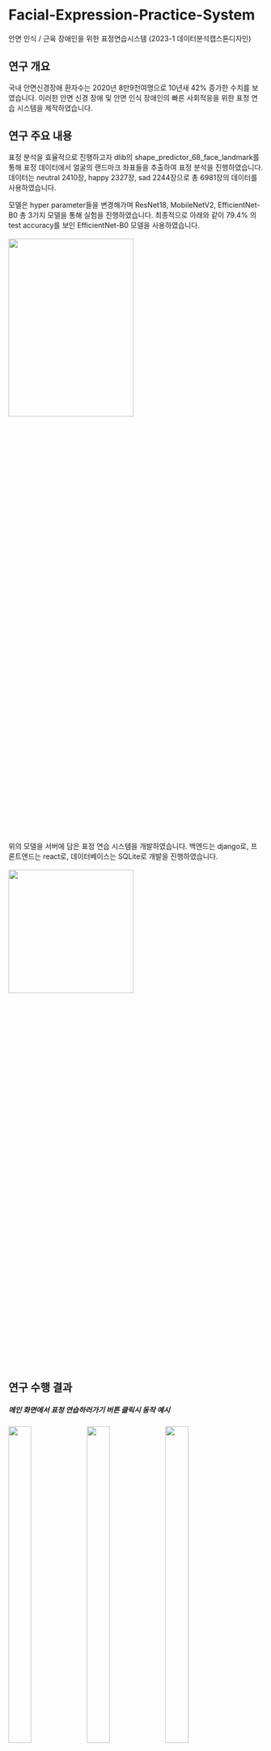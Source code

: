 # Facial-Expression-Practice-System
안면 인식 / 근육 장애인을 위한 표정연습시스템 (2023-1 데이터분석캡스톤디자인)

## 연구 개요
국내 안면신경장애 환자수는 2020년 8만9천여명으로 10년새 42% 증가한 수치를 보였습니다. 이러한 안면 신경 장애 및 안면 인식 장애인의 빠른 사회적응을 위한 표정 연습 시스템을 제작하였습니다.

## 연구 주요 내용
표정 분석을 효율적으로 진행하고자 dlib의 shape_predictor_68_face_landmark를 통해 표정 데이터에서 얼굴의 랜드마크 좌표들을 추출하여 표정 분석을 진행하였습니다. 데이터는 neutral 2410장, happy 2327장, sad 2244장으로 총 6981장의 데이터를 사용하였습니다.

모델은 hyper parameter들을 변경해가며 ResNet18, MobileNetV2, EfficientNet-B0 총 3가지 모델을 통해 실험을 진행하였습니다. 최종적으로 아래와 같이 79.4% 의 test accuracy를 보인 EfficientNet-B0 모델을 사용하였습니다.
<br><br><img src = "https://github.com/jeongmin1217/Facial-Expression-Practice-System/assets/79658037/54337efc-4a46-4e4f-ab33-afcfb6ba58e8" width="70%" height="30%">
<br><br>
위의 모델을 서버에 담은 표정 연습 시스템을 개발하였습니다. 백엔드는 django로, 프론트앤드는 react로, 데이터베이스는 SQLite로 개발을 진행하였습니다.
<br><br><img src = "https://github.com/jeongmin1217/Facial-Expression-Practice-System/assets/79658037/64974ea1-74e8-4de2-9df4-8a7cf72aea96" width="70%" height="25%">

## 연구 수행 결과
<h5>메인 화면에서 표정 연습하러가기 버튼 클릭시 동작 예시</h5>
<img src = "https://github.com/jeongmin1217/Facial-Expression-Practice-System/assets/79658037/78eb4946-4e20-400a-8439-0f5447da37b6" width="30%" height="40%">
<img src = "https://github.com/jeongmin1217/Facial-Expression-Practice-System/assets/79658037/02d6af8f-ecdc-486d-9e75-59ea36600935" width="30%" height="40%">
<img src = "https://github.com/jeongmin1217/Facial-Expression-Practice-System/assets/79658037/82e48dc2-8cc7-43d8-9c56-a97bfda89792" width="30%" height="40%">
<img src = "https://github.com/jeongmin1217/Facial-Expression-Practice-System/assets/79658037/22030351-2431-4469-9ea9-8a13375dcfc8" width="35%" height="40%">
<img src = "https://github.com/jeongmin1217/Facial-Expression-Practice-System/assets/79658037/0486760a-07da-44ee-baf5-4420a268637d" width="35%" height="40%">
<img src = "https://github.com/jeongmin1217/LookAtMe/assets/79658037/aa79cbdc-a511-4dc0-a8b9-c3a09e461f33" width="25%" height="40%">
<img src = "https://github.com/jeongmin1217/LookAtMe/assets/79658037/ac40d15f-c36a-444d-adf4-883bc56beca9" width="25%" height="40%"> <br>

## Main Functions
1. Score data in calendar
2. Score changes in realtime
3. Stats of score which can give user feedback

## More To Do
1. Consider the case when user do many times of recording in one day
2. Provide the stats of score when you click the score of specific date on calendar
3. Consider more accurate & diverse factors about calculating the concentration score
